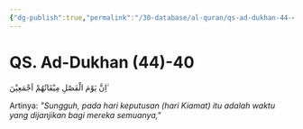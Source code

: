 ```yaml
---
{"dg-publish":true,"permalink":"/30-database/al-quran/qs-ad-dukhan-44-40/"}
---
```



# QS. Ad-Dukhan (44)-40
اِنَّ يَوْمَ الْفَصْلِ مِيْقَاتُهُمْ اَجْمَعِيْنَ ۙ 

Artinya: *"Sungguh, pada hari keputusan (hari Kiamat) itu adalah waktu yang dijanjikan bagi mereka semuanya,"*
